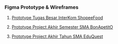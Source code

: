 ### Figma Prototype & Wireframes


1. [Prototype Tugas Besar InterKom ShopeeFood](https://www.figma.com/design/RipJJkbR367GII92FSkNEZ/Prototype-ShopeeFood?m=auto&t=eHSid6hS4Cmszihv-6)

2. [Prototype Project Akhir Semester SMA BonApetitO](https://www.figma.com/design/M7gVd2gCVAj23iw2ho00n8/BonApetitO?m=auto&t=eHSid6hS4Cmszihv-6)

3. [Prototype Project Akhir Tahun SMA EduQuest](https://www.figma.com/design/tYXsvVocyRMXYOk6XIK0pR/Final-Project-Figma?m=auto&t=eHSid6hS4Cmszihv-6)
